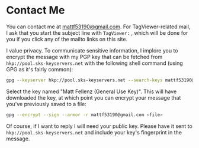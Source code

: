 # Contact Me

You can contact me at [mattf53190@gmail.com](mailto:mattf53190@gmail.com?subject=TagViewer:+). For TagViewer-related mail, I ask that you start the subject line with `TagViewer:`  , which will be done for you if you click any of the mailto links on this site.

I value privacy. To communicate sensitive information, I implore you to encrypt the message with my PGP key that can be fetched from `hkp://pool.sks-keyservers.net` with the following shell command \(using GPG as it's fairly common\):

```bash
gpg --keyserver hkp://pool.sks-keyservers.net --search-keys mattf53190@gmail.com
```

Select the key named "Matt Fellenz \(General Use Key\)". This will have downloaded the key, at which point you can encrypt your message that you've previously saved to a file:

```bash
gpg --encrypt --sign --armor -r mattf53190@gmail.com <file>
```

Of course, if I want to reply I will need your public key. Please have it sent to `hkp://pool.sks-keyservers.net` and include your key's fingerprint in the message.


